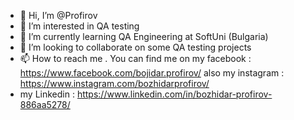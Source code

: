 - 👋 Hi, I’m @Profirov
- 👀 I’m interested in QA testing 
- 🌱 I’m currently learning  QA Engineering at SoftUni (Bulgaria)
- 💞️ I’m looking to collaborate on some QA testing projects 
- 📫 How to reach me . You can find me on my facebook : https://www.facebook.com/bojidar.profirov/  also my instagram : https://www.instagram.com/bozhidarprofirov/
- my Linkedin : https://www.linkedin.com/in/bozhidar-profirov-886aa5278/

<!---
Profirov/Profirov is a ✨ special ✨ repository because its `README.md` (this file) appears on your GitHub profile.
You can click the Preview link to take a look at your changes.
--->
